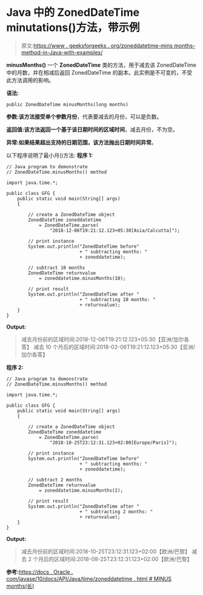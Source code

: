 # Java 中的 ZonedDateTime minutations()方法，带示例

> 原文:[https://www . geeksforgeeks . org/zoneddatetime-mins months-method-in-Java-with-examples/](https://www.geeksforgeeks.org/zoneddatetime-minusmonths-method-in-java-with-examples/)

**minusMonths()** 一个 **ZonedDateTime** 类的方法，用于减去该 ZonedDateTime 中的月数，并在相减后返回 ZonedDateTime 的副本。此实例是不可变的，不受此方法调用的影响。

**语法:**

```
public ZonedDateTime minusMonths(long months)

```

**参数:**该方法接受单个参数**月份**，代表要减去的月份，可以是负数。

**返回值:**该方法返回一个基于该日期时间的**区域时间**，减去月份，不为空。

**异常:**如果结果超出支持的日期范围，该方法抛出**日期时间异常**。

以下程序说明了最小月()方法:
**程序 1:**

```
// Java program to demonstrate
// ZonedDateTime.minusMonths() method

import java.time.*;

public class GFG {
    public static void main(String[] args)
    {

        // create a ZonedDateTime object
        ZonedDateTime zoneddatetime
            = ZonedDateTime.parse(
                "2018-12-06T19:21:12.123+05:30[Asia/Calcutta]");

        // print instance
        System.out.println("ZonedDateTime before"
                           + " subtracting months: "
                           + zoneddatetime);

        // subtract 10 months
        ZonedDateTime returnvalue
            = zoneddatetime.minusMonths(10);

        // print result
        System.out.println("ZonedDateTime after "
                           + " subtracting 10 months: "
                           + returnvalue);
    }
}
```

**Output:**

> 减去月份前的区域时间:2018-12-06T19:21:12.123+05:30【亚洲/加尔各答】
> 减去 10 个月后的区域时间:2018-02-06T19:21:12.123+05:30【亚洲/加尔各答】

**程序 2:**

```
// Java program to demonstrate
// ZonedDateTime.minusMonths() method

import java.time.*;

public class GFG {
    public static void main(String[] args)
    {

        // create a ZonedDateTime object
        ZonedDateTime zoneddatetime
            = ZonedDateTime.parse(
                "2018-10-25T23:12:31.123+02:00[Europe/Paris]");

        // print instance
        System.out.println("ZonedDateTime before"
                           + " subtracting months: "
                           + zoneddatetime);

        // subtract 2 months
        ZonedDateTime returnvalue
            = zoneddatetime.minusMonths(2);

        // print result
        System.out.println("ZonedDateTime after "
                           + " subtracting 2 months: "
                           + returnvalue);
    }
}
```

**Output:**

> 减去月份前的区域时间:2018-10-25T23:12:31.123+02:00【欧洲/巴黎】
> 减去 2 个月后的区域时间:2018-08-25T23:12:31.123+02:00【欧洲/巴黎】

**参考:**[https://docs . Oracle . com/javase/10/docs/API/Java/time/zoneddatetime . html # MINUS months(长)](https://docs.oracle.com/javase/10/docs/api/java/time/ZonedDateTime.html#minusMonths(long))